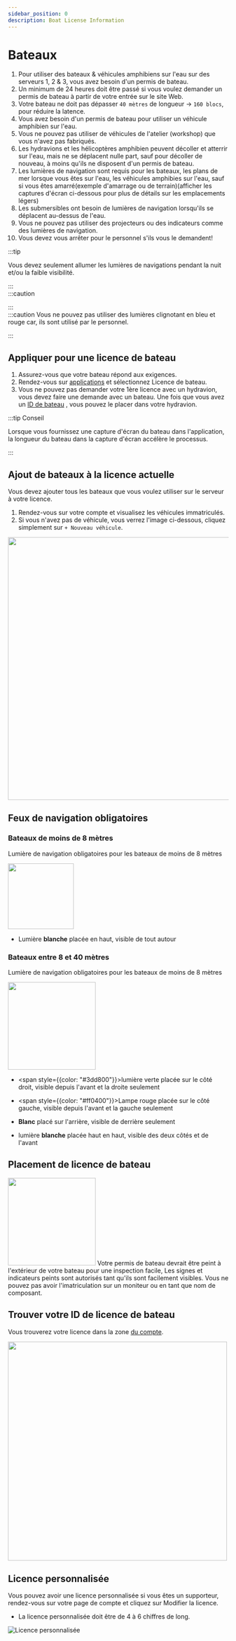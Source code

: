 ```yaml
---
sidebar_position: 0
description: Boat License Information
---
```


# Bateaux

1. Pour utiliser des bateaux & véhicules amphibiens sur l'eau sur des serveurs 1, 2 & 3, vous avez besoin d'un permis de bateau.
2. Un minimum de 24 heures doit être passé si vous voulez demander un permis de bateau à partir de votre entrée sur le site Web.
3. Votre bateau ne doit pas dépasser `40 mètres` de longueur -> `160 blocs`, pour réduire la latence.
4. Vous avez besoin d'un permis de bateau pour utiliser un véhicule amphibien sur l'eau.
5. Vous ne pouvez pas utiliser de véhicules de l'atelier (workshop) que vous n'avez pas fabriqués.
6. Les hydravions et les hélicoptères amphibien peuvent décoller et atterrir sur l'eau, mais ne se déplacent nulle part, sauf pour décoller de nouveau, à moins qu'ils ne disposent d'un permis de bateau.
7. Les lumières de navigation sont requis pour les bateaux, les plans de mer lorsque vous êtes sur l'eau, les véhicules amphibies sur l'eau, sauf si vous êtes amarré(exemple d'amarrage ou de terrain)(afficher les captures d'écran ci-dessous pour plus de détails sur les emplacements légers)
8. Les submersibles ont besoin de lumières de navigation lorsqu'ils se déplacent au-dessus de l'eau.
9. Vous ne pouvez pas utiliser des projecteurs ou des indicateurs comme des lumières de navigation.
10. Vous devez vous arrêter pour le personnel s'ils vous le demandent!


:::tip

Vous devez seulement allumer les lumières de navigations pendant la nuit et/ou la faible visibilité.

:::  
:::caution

:::  
:::caution Vous ne pouvez pas utiliser des lumières clignotant en bleu et rouge car, ils sont utilisé par le personnel.

:::

## Appliquer pour une licence de bateau

1. Assurez-vous que votre bateau répond aux exigences.
2. Rendez-vous sur [applications](https://trickys.gg/applications/new) et sélectionnez Licence de bateau.
3. Vous ne pouvez pas demander votre 1ère licence avec un hydravion, vous devez faire une demande avec un bateau. Une fois que vous avez un [ID de bateau](boats.md#boat-license-placement) , vous pouvez le placer dans votre hydravion.

:::tip Conseil

Lorsque vous fournissez une capture d'écran du bateau dans l'application, la longueur du bateau dans la capture d'écran accélère le processus.

:::

## Ajout de bateaux à la licence actuelle

Vous devez ajouter tous les bateaux que vous voulez utiliser sur le serveur à votre licence.

1. Rendez-vous sur votre compte [](https://trickys.gg/account) et visualisez les véhicules immatriculés.
2. Si vous n'avez pas de véhicule, vous verrez l'image ci-dessous, cliquez simplement sur `+ Nouveau véhicule`.

<img src="/img/boats/boatsaddingtocurrentlicense.png" width="600px" />

## Feux de navigation obligatoires


### Bateaux de moins de 8 mètres

Lumière de navigation obligatoires pour les bateaux de moins de 8 mètres

  <div class="flex-vcenter">
      <img src="/img/boats/tsboatnav2.png" width="150px" style={{margin: "0 32px"}} />
    <div>

- Lumière **blanche** placée en haut, visible de tout autour

</div>
</div>

### Bateaux entre 8 et 40 mètres
Lumière de navigation obligatoires pour les bateaux de moins de 8 mètres

  <div class="flex-vcenter">
    <img src="/img/boats/tsboatnav1.png" width="200px"/>
    <div>

- <span style={{color: "#3dd800"}}>lumière verte</span> placée sur le côté droit, visible depuis l'avant et la droite seulement
- <span style={{color: "#ff0400"}}>Lampe rouge</span> placée sur le côté gauche, visible depuis l'avant et la gauche seulement
- **Blanc** placé sur l'arrière, visible de derrière seulement
- lumière **blanche** placée haut en haut, visible des deux côtés et de l'avant


  </div>
  </div>

## Placement de licence de bateau

  <div class="flex-vcenter">
    <img src="/img/boats/tsboatid1.png" width="200px"/>
    Votre permis de bateau devrait être peint à l'extérieur de votre bateau pour une inspection facile, Les signes et indicateurs peints sont autorisés tant qu'ils sont facilement visibles. Vous ne pouvez pas avoir l'imatriculation sur un moniteur ou en tant que nom de composant.
  </div>

## Trouver votre ID de licence de bateau
Vous trouverez votre licence dans la zone [du compte](https://trickys.gg/account).

<img src="/img/boats/tslicensesview.png" width="500" />

## Licence personnalisée

Vous pouvez avoir une licence personnalisée si vous êtes un supporteur, rendez-vous sur votre page de compte et cliquez sur Modifier la licence.

- La licence personnalisée doit être de 4 à 6 chiffres de long.

![Licence personnalisée](/img/boats/tsblcustomlicense.png)